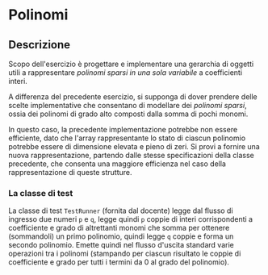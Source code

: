 # Polinomi

## Descrizione

Scopo dell'esercizio è progettare e implementare una gerarchia di oggetti utili
a rappresentare *polinomi sparsi in una sola variabile* a coefficienti interi.

A differenza del precedente esercizio, si supponga di dover prendere delle
scelte implementative che consentano di modellare dei *polinomi sparsi*, ossia
dei polinomi di grado alto composti dalla somma di pochi monomi.

In questo caso, la precedente implementazione potrebbe non essere efficiente,
dato che l'array rappresentante lo stato di ciascun polinomio potrebbe essere di
dimensione elevata e pieno di zeri. Si provi a fornire una nuova
rappresentazione, partendo dalle stesse specificazioni della classe precedente,
che consenta una maggiore efficienza nel caso della rappresentazione di queste
strutture.

### La classe di test

La classe di test `TestRunner` (fornita dal docente) legge dal flusso di
ingresso due numeri `p` e `q`, legge quindi `p` coppie di interi corrispondenti
a coefficiente e grado di altrettanti monomi che somma per ottenere (sommandoli)
un primo polinomio, quindi legge `q` coppie e forma un secondo polinomio. Emette
quindi nel flusso d'uscita standard varie operazioni tra i polinomi (stampando
per ciascun risultato le coppie di coefficiente e grado per tutti i termini da 0
al grado del polinomio).